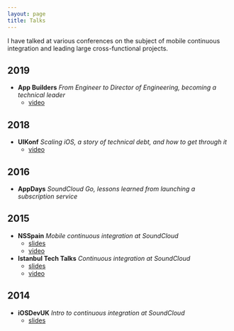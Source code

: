 ```yaml
---
layout: page
title: Talks
---
```


I have talked at various conferences on the subject of mobile continuous integration and leading large
cross-functional projects.

## 2019

* **App Builders** _From Engineer to Director of Engineering, becoming a technical leader_
  * [video](https://www.youtube.com/watch?v=KWROQdIRqu4)

## 2018

* **UIKonf** _Scaling iOS, a story of technical debt, and how to get through it_
  * [video](https://www.youtube.com/watch?v=fmzA7cLyKv0)

## 2016

* **AppDays** _SoundCloud Go, lessons learned from launching a subscription service_

## 2015

* **NSSpain** _Mobile continuous integration at SoundCloud_
  * [slides](https://speakerdeck.com/garriguv/mobile-continuous-integration-at-soundcloud-1)
  * [video](https://www.youtube.com/watch?v=Rq721qtKKNk)
* **Istanbul Tech Talks** _Continuous integration at SoundCloud_
  * [slides](https://speakerdeck.com/garriguv/mobile-continuous-integration-at-soundcloud)
  * [video](https://www.youtube.com/watch?v=cJS08Kuu3zg)

## 2014

* **iOSDevUK** _Intro to continuous integration at SoundCloud_
  * [slides](https://speakerdeck.com/garriguv/intro-to-continuous-integration-at-soundcloud)
